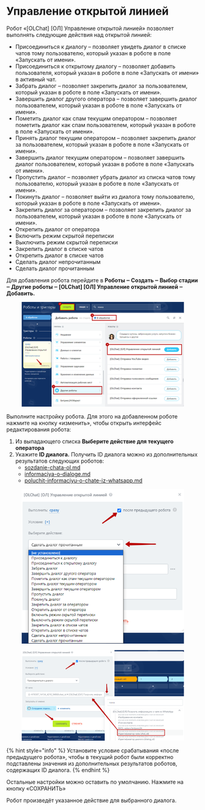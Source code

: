 # Управление открытой линией

Робот «\[OLChat] \[ОЛ] Управление открытой линией» позволяет выполнять следующие действия над открытой линией:

* Присоединиться к диалогу – позволяет увидеть диалог в списке чатов тому пользователю, который указан в роботе в поле «Запускать от имени».
* Присоединиться к открытому диалогу – позволяет добавить пользователя, который указан в роботе в поле «Запускать от имени» в активный чат.
* Забрать диалог – позволяет закрепить диалог за пользователем, который указан в роботе в поле «Запускать от имени».
* Завершить диалог другого оператора – позволяет завершить диалог пользователем, который указан в роботе в поле «Запускать от имени».
* Пометить диалог как спам текущим оператором – позволяет пометить диалог как спам пользователем, который указан в роботе в поле «Запускать от имени».
* Принять диалог текущим оператором – позволяет закрепить диалог за пользователем, который указан в роботе в поле «Запускать от имени».
* Завершить диалог текущим оператором – позволяет завершить диалог пользователем, который указан в роботе в поле «Запускать от имени».
* Пропустить диалог – позволяет убрать диалог из списка чатов тому пользователю, который указан в роботе в поле «Запускать от имени».
* Покинуть диалог – позволяет выйти из диалога тому пользователю, который указан в роботе в поле «Запускать от имени».
* Закрепить диалог за оператором – позволяет закрепить диалог за пользователем, который указан в роботе в поле «Запускать от имени».
* Открепить диалог от оператора
* Включить режим скрытой переписки
* Выключить режим скрытой переписки
* Закрепить диалог в списке чатов
* Открепить диалог в списке чатов
* Сделать диалог непрочитанным
* Сделать диалог прочитанным

Для добавления робота перейдите в **Роботы ‒ Создать ‒ Выбор стадии ‒ Другие роботы ‒ \[OLChat] \[ОЛ] Управление открытой линией ‒ Добавить.**

<figure><img src="../../.gitbook/assets/image (381).png" alt=""><figcaption></figcaption></figure>

Выполните настройку робота. Для этого на добавленном роботе нажмите на кнопку «изменить», чтобы открыть интерфейс редактирования робота:

1. Из выпадающего списка **Выберите действие для текущего оператора**
2. Укажите **ID диалога.** Получить ID диалога можно из дополнительных результатов следующих роботов:
   * [sozdanie-chata-ol.md](sozdanie-chata-ol.md "mention")
   * [informaciya-o-dialoge.md](informaciya-o-dialoge.md "mention")
   * [poluchit-informaciyu-o-chate-iz-whatsapp.md](poluchit-informaciyu-o-chate-iz-whatsapp.md "mention")

<figure><img src="../../.gitbook/assets/image (2) (1) (1).png" alt=""><figcaption></figcaption></figure>

<figure><img src="../../.gitbook/assets/image (927).png" alt=""><figcaption></figcaption></figure>

{% hint style="info" %}
Установите условие срабатывания «после предыдущего робота», чтобы в текущий робот были корректно подставлены значения из дополнительных результатов роботов, содержащих ID диалога.
{% endhint %}

Остальные настройки можно оставить по умолчанию. Нажмите на кнопку «СОХРАНИТЬ»

Робот произведёт указанное действие для выбранного диалога.
